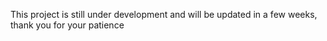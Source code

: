 
This project is still under development and will be updated in a few weeks, thank you for your patience
